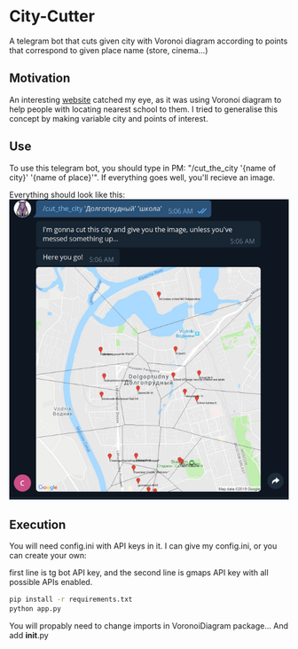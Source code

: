 # City-Cutter
A telegram bot that cuts given city with Voronoi diagram according to points that correspond to given place name (store, cinema...)

## Motivation
An interesting [website](http://melbourneschoolzones.com/) catched my eye, as it was using Voronoi diagram to help people with locating nearest school to them. I tried to generalise this concept by making variable city and points of interest.

## Use
To use this telegram bot, you should type in PM: "/cut_the_city '{name of city}' '{name of place}'".
If everything goes well, you'll recieve an image.

Everything should look like this:
![alt text][example]

[example]: https://raw.githubusercontent.com/Shushpancheak/City-Cutter/dev/images/example.png "An example"

## Execution
You will need config.ini with API keys in it.
I can give my config.ini, or you can create your own:

first line is tg bot API key,
and the second line is gmaps API key with all possible APIs enabled.

```bash
pip install -r requirements.txt
python app.py
```

You will propably need to change imports in VoronoiDiagram package... And add __init__.py
